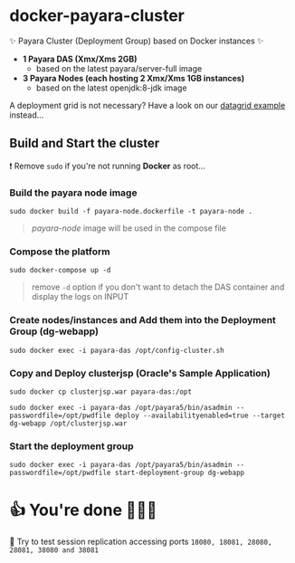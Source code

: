 # docker-payara-cluster
:sparkles: Payara Cluster (Deployment Group) based on Docker instances :sparkles:
- **1 Payara DAS (Xmx/Xms 2GB)**
  - based on the latest payara/server-full image
- **3 Payara Nodes (each hosting 2 Xmx/Xms 1GB instances)**
  - based on the latest openjdk:8-jdk image

A deployment grid is not necessary? Have a look on our [datagrid example](https://github.com/trendev/payara-datagrid) instead...

## Build and Start the cluster
:exclamation: Remove `sudo` if you're not running **Docker** as root...

### Build the payara node image
`sudo docker build -f payara-node.dockerfile -t payara-node .`
> *payara-node* image will be used in the compose file

### Compose the platform
`sudo docker-compose up -d`
> remove `-d` option if you don't want to detach the DAS container and display the logs on INPUT

### Create nodes/instances and Add them into the Deployment Group (dg-webapp)
`sudo docker exec -i payara-das /opt/config-cluster.sh`

### Copy and Deploy clusterjsp (Oracle's Sample Application)
`sudo docker cp clusterjsp.war payara-das:/opt`

`sudo docker exec -i payara-das /opt/payara5/bin/asadmin --passwordfile=/opt/pwdfile deploy --availabilityenabled=true --target dg-webapp /opt/clusterjsp.war`

### Start the deployment group
`sudo docker exec -i payara-das /opt/payara5/bin/asadmin --passwordfile=/opt/pwdfile start-deployment-group dg-webapp`

# :+1: You're done  :clap::clap::clap:

:see_no_evil: Try to test session replication accessing ports `18080, 18081, 28080, 28081, 38080 and 38081`
